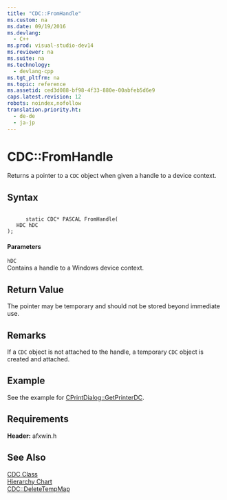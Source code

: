 ```yaml
---
title: "CDC::FromHandle"
ms.custom: na
ms.date: 09/19/2016
ms.devlang: 
  - C++
ms.prod: visual-studio-dev14
ms.reviewer: na
ms.suite: na
ms.technology: 
  - devlang-cpp
ms.tgt_pltfrm: na
ms.topic: reference
ms.assetid: ced3d088-bf98-4f33-880e-00abfeb5d6e9
caps.latest.revision: 12
robots: noindex,nofollow
translation.priority.ht: 
  - de-de
  - ja-jp
---
```

# CDC::FromHandle
Returns a pointer to a `CDC` object when given a handle to a device context.  
  
## Syntax  
  
```  
  
      static CDC* PASCAL FromHandle(  
   HDC hDC   
);  
```  
  
#### Parameters  
 `hDC`  
 Contains a handle to a Windows device context.  
  
## Return Value  
 The pointer may be temporary and should not be stored beyond immediate use.  
  
## Remarks  
 If a `CDC` object is not attached to the handle, a temporary `CDC` object is created and attached.  
  
## Example  
 See the example for [CPrintDialog::GetPrinterDC](../vs140/CPrintDialog--GetPrinterDC.md).  
  
## Requirements  
 **Header:** afxwin.h  
  
## See Also  
 [CDC Class](../vs140/CDC-Class.md)   
 [Hierarchy Chart](../vs140/Hierarchy-Chart.md)   
 [CDC::DeleteTempMap](../vs140/CDC--DeleteTempMap.md)